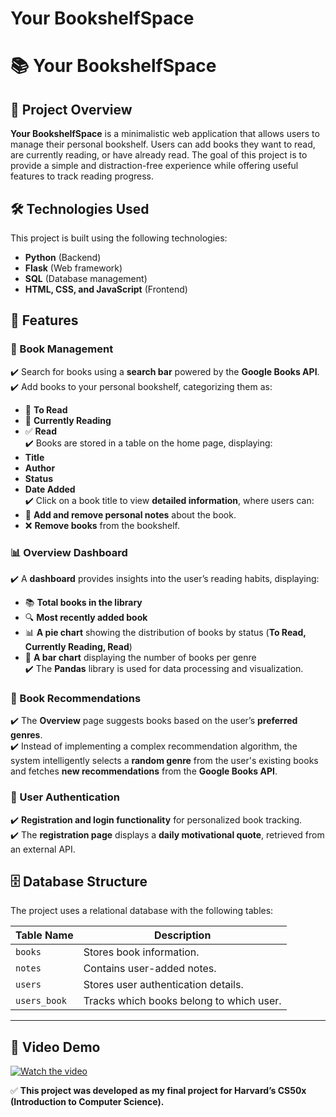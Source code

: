 # Your BookshelfSpace


# 📚 Your BookshelfSpace  

## 📌 Project Overview  
**Your BookshelfSpace** is a minimalistic web application that allows users to manage their personal bookshelf. Users can add books they want to read, are currently reading, or have already read. The goal of this project is to provide a simple and distraction-free experience while offering useful features to track reading progress.  

## 🛠 Technologies Used  
This project is built using the following technologies:  
- **Python** (Backend)  
- **Flask** (Web framework)  
- **SQL** (Database management)  
- **HTML, CSS, and JavaScript** (Frontend)  

## 🚀 Features  

### 📖 Book Management  
✔️ Search for books using a **search bar** powered by the **Google Books API**.  
✔️ Add books to your personal bookshelf, categorizing them as:  
   - 📍 **To Read**  
   - 📖 **Currently Reading**  
   - ✅ **Read**  
✔️ Books are stored in a table on the home page, displaying:  
   - **Title**  
   - **Author**  
   - **Status**  
   - **Date Added**  
✔️ Click on a book title to view **detailed information**, where users can:  
   - 📝 **Add and remove personal notes** about the book.  
   - ❌ **Remove books** from the bookshelf.  

### 📊 Overview Dashboard  
✔️ A **dashboard** provides insights into the user’s reading habits, displaying:  
   - 📚 **Total books in the library**  
   - 🔍 **Most recently added book**  
   - 📊 **A pie chart** showing the distribution of books by status (**To Read, Currently Reading, Read**)  
   - 📖 **A bar chart** displaying the number of books per genre  
✔️ The **Pandas** library is used for data processing and visualization.  

### 🤖 Book Recommendations  
✔️ The **Overview** page suggests books based on the user’s **preferred genres**.  
✔️ Instead of implementing a complex recommendation algorithm, the system intelligently selects a **random genre** from the user's existing books and fetches **new recommendations** from the **Google Books API**.  

### 🔑 User Authentication  
✔️ **Registration and login functionality** for personalized book tracking.  
✔️ The **registration page** displays a **daily motivational quote**, retrieved from an external API.  

## 🗄 Database Structure  
The project uses a relational database with the following tables:  

| Table Name  | Description |
|-------------|------------|
| `books`      | Stores book information. |
| `notes`      | Contains user-added notes. |
| `users`      | Stores user authentication details. |
| `users_book` | Tracks which books belong to which user. |

---

## 🎥 Video Demo  
[![Watch the video](https://img.youtube.com/vi/TtKnFycGcK8/0.jpg)](https://www.youtube.com/watch?v=TtKnFycGcK8)  


✅ **This project was developed as my final project for Harvard’s CS50x (Introduction to Computer Science).**  

